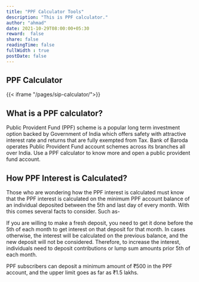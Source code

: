 ```yaml
---
title: "PPF Calculator Tools"
description: "This is PPF calculator."
author: "ahmad"
date: 2021-10-29T08:00:00+05:30
reward:  false
share: false
readingTime: false
fullWidth : true
postDate: false
---
```


## PPF Calculator


{{< iframe "/pages/sip-calculator/">}}

## What is a PPF calculator?
Public Provident Fund (PPF) scheme is a popular long term investment option backed by Government of India which offers safety with attractive interest rate and returns that are fully exempted from Tax. Bank of Baroda operates Public Provident Fund account schemes across its branches all over India. Use a PPF calculator to know more and open a public provident fund account.

## How PPF Interest is Calculated?

Those who are wondering how the PPF interest is calculated must know that the PPF interest is calculated on the minimum PPF account balance of an individual deposited between the 5th and last day of every month. With this comes several facts to consider. Such as-

If you are willing to make a fresh deposit, you need to get it done before the 5th  of each month to get interest on that deposit for that month. In cases otherwise, the interest will be calculated on the previous balance, and the new deposit will not be considered.
Therefore, to increase the interest, individuals need to deposit contributions or lump sum amounts prior 5th of each month.

PPF subscribers can deposit a minimum amount of ₹500 in the PPF account, and the upper limit goes as far as ₹1.5 lakhs.